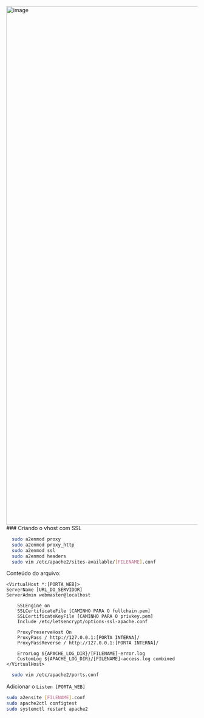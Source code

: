 <img width="2540" height="1365" alt="image" src="https://github.com/user-attachments/assets/59072046-3e2c-4518-a7fd-3ef79ac0c38f" />### Criando o vhost com SSL
```bash
  sudo a2enmod proxy
  sudo a2enmod proxy_http
  sudo a2enmod ssl
  sudo a2enmod headers
  sudo vim /etc/apache2/sites-available/[FILENAME].conf
```

Conteúdo do arquivo:
```
<VirtualHost *:[PORTA_WEB]>
ServerName [URL_DO_SERVIDOR]
ServerAdmin webmaster@localhost

    SSLEngine on
    SSLCertificateFile [CAMINHO PARA O fullchain.pem]
    SSLCertificateKeyFile [CAMINHO PARA O privkey.pem]
    Include /etc/letsencrypt/options-ssl-apache.conf

    ProxyPreserveHost On
    ProxyPass / http://127.0.0.1:[PORTA INTERNA]/
    ProxyPassReverse / http://127.0.0.1:[PORTA INTERNA]/

    ErrorLog ${APACHE_LOG_DIR}/[FILENAME]-error.log
    CustomLog ${APACHE_LOG_DIR}/[FILENAME]-access.log combined
</VirtualHost>
```
```bash
  sudo vim /etc/apache2/ports.conf 
```
Adicionar o `Listen [PORTA_WEB]`
```bash
sudo a2ensite [FILENAME].conf
sudo apache2ctl configtest
sudo systemctl restart apache2
```
